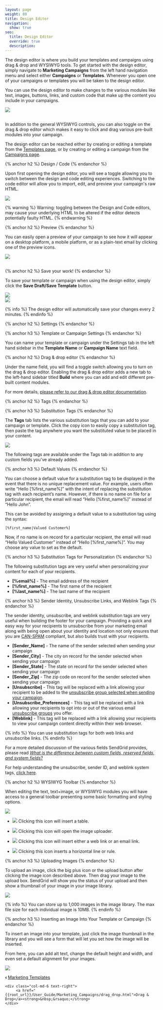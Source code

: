 ```yaml
---
layout: page
weight: 80
title: Design Editor
navigation:
  show: true
seo:
  title: Design Editor
  override: true
  description:
---
```


<div class="row">
  <div class="col-md-8">
  <p>
    The design editor is where you build your templates and campaigns using drag & drop and WYSIWYG tools. To get started with the design editor, simply navigate to <strong>Marketing Campaigns</strong> from the left hand navigation menu and select either <strong>Campaigns</strong> or <strong>Templates</strong>. Whenever you open one of your campaigns or templates you will be taken to the design editor.
  </p>
  <p>
    You can use the design editor to make changes to the various modules like text, images, buttons, links, and custom code that make up the content you include in your campaigns.
  </p>
  </div>
  <div class="col-md-4">
    <img src="{{root_url}}/images/design_editor_1.png" class="img-responsive pull-right"/>
  </div>
  <br>
</div>

In addition to the general WYSIWYG controls, you can also toggle on the drag & drop editor which makes it easy to click and drag various pre-built modules into your campaign.

The design editor can be reached either by creating or editing a template from the [Templates page](https://sendgrid.com/marketing_campaigns/ui/marketing_templates), or by creating or editing a campaign from the [Campaigns page](https://sendgrid.com/marketing_campaigns/ui/campaigns).

{% anchor h2 %}
Design / Code
{% endanchor %}

Upon first opening the design editor, you will see a toggle allowing you to switch between the design and code editing experiences. Switching to the code editor will allow you to import, edit, and preview your campaign's raw HTML.

![]({{root_url}}/images/design_editor_2.png)

{% warning %}
Warning: toggling between the Design and Code editors, may cause your underlying HTML to be altered if the editor detects potentially faulty HTML.
{% endwarning %}

{% anchor h2 %}
Preview
{% endanchor %}

<div class="row">
  <div class="col-md-9">
  <p>
    You can easily open a preview of your campaign to see how it will appear on a desktop platform, a mobile platform, or as a plain-text email by clicking one of the preview icons.
  </p>
  </div>
  <div class="col-md-3">
    <img src="{{root_url}}/images/design_editor_3.png" class="img-responsive pull-right style="vertical-align:center"/>
  </div>
  <br>
</div>

{% anchor h2 %}
Save your work!
{% endanchor %}

To save your template or campaign when using the design editor, simply click the <strong>Save Draft/Save Template</strong> button.

<div class="row">
  <div class="col-md-6">
    <img src="{{root_url}}/images/design_editor_4.png" style="margin:auto"/>
  </div>
  <div class="col-md-6">
    <img src="{{root_url}}/images/design_editor_5.png" style="margin:auto"/>
  </div>
</div>

{% info %}
The design editor will automatically save your changes every 2 minutes.
{% endinfo %}

{% anchor h2 %}
Settings
{% endanchor %}

{% anchor h3 %}
Template or Campaign Settings
{% endanchor %}

You can name your template or campaign under the Settings tab in the left hand sidebar in the **Template Name** or **Campaign Name** text field.

{% anchor h2 %}
Drag & drop editor
{% endanchor %}

Under the name field, you will find a toggle switch allowing you to turn on the drag & drop editor. Enabling the drag & drop editor adds a new tab to the left-hand sidebar titled **Build** where you can add and edit different pre-built content modules.

For more details, [please refer to our drag & drop editor documentation]({{root_url}}/User_Guide/Marketing_Campaigns/drag_drop.html).

{% anchor h2 %}
Tags
{% endanchor %}

{% anchor h3 %}
Substitution Tags
{% endanchor %}

The **Tags** tab lists the various substitution tags that you can add to your campaign or template. Click the copy icon to easily copy a substitution tag, then paste the tag anywhere you want the substituted value to be placed in your content.

![]({{root_url}}/images/design_editor_6.png)

The following tags are available under the Tags tab in addition to any custom fields you've already added.

{% anchor h3 %}
Default Values
{% endanchor %}

You can choose a default value for a substitution tag to be displayed in the event that there is no unique replacement value. For example, users often write “Hello [%first_name%]” with the intent of replacing the substitution tag with each recipient’s name. However, if there is no name on file for a particular recipient, the email will read “Hello [%first_name%]” instead of “Hello John”.

This can be avoided by assigning a default value to a substitution tag using the syntax:

`[%first_name|Valued Customer%]`

Now, if no name is on record for a particular recipient, the email will read “Hello Valued Customer” instead of “Hello [%first_name%]”. You may choose any value to set as the default.

{% anchor h3 %}
Substitution Tags for Personalization
{% endanchor %}

The following substitution tags are very useful when personalizing your content for each of your recipients.

* **[%email%]** - The email address of the recipient
* **[%first_name%]** - The first name of the recipient
* **[%last_name%]** - The last name of the recipient

{% anchor h3 %}
Sender Identity, Unsubscribe Links, and Weblink Tags
{% endanchor %}

The sender identity, unsubscribe, and weblink substitution tags are very useful when building the footer for your campaign. Providing a quick and easy way for your recipients to unsubscribe from your marketing email along with being open about your identity and location not only ensures that you are [CAN-SPAM]({{root_url}}/Glossary/can_spam.html) compliant, but also builds trust with your recipients.

* **[Sender_Name]** - The name of the sender selected when sending your campaign
* **[Sender_City]** - The city on record for the sender selected when sending your campaign
* **[Sender_State]** - The state on record for the sender selected when sending your campaign
* **[Sender_Zip]** - The zip code on record for the sender selected when sending your campaign
* **[Unsubscribe]** - This tag will be replaced with a link allowing your recipient to be added to the [unsubscribe group selected when sending your campaign]({{root_url}}/Classroom/Basics/Marketing_Campaigns/unsubscribe_groups.html).
* **[Unsubscribe_Preferences]** - This tag will be replaced with a link allowing your recipients to opt into or out of the various email [unsubscribe groups]({{root_url}}/Classroom/Basics/Marketing_Campaigns/unsubscribe_groups.html) you offer.
* **[Weblink]** - This tag will be replaced with a link allowing your recipients to view your campaign content directly within their web browser.

{% info %}
You can use substitution tags for both web links and unsubscribe links.
{% endinfo %}

For a more detailed discussion of the various fields SendGrid provides, please read _[What is the difference between custom fields, reserved fields, and system fields?]({{root_url}}/Classroom/Basics/Marketing_Campaigns/contact_fields.html)_

For help understanding the unsubscribe, sender ID, and weblink system tags, [click here]({{root_url}}/Classroom/Basics/Marketing_Campaigns/default_mc_tags.html#-Miscellaneous-Substitution-Tags).

{% anchor h2 %}
WYSIWYG Toolbar
{% endanchor %}

When editing the text, text+image, or WYSIWYG modules you will have access to a general toolbar presenting some basic formatting and styling options.

![]({{root_url}}/images/design_editor_7.png)

<ul>
  <li><p><img src="{{root_url}}/images/design_editor_8.png" style="display:inline"/> Clicking this icon will insert a table.</p></li>
  <li><p><img src="{{root_url}}/images/design_editor_9.png" style="display:inline"/> Clicking this icon will open the image uploader.</p></li>
  <li><p><img src="{{root_url}}/images/design_editor_10.png" style="display:inline"/> Clicking this icon will insert either a web link or an email link.</p></li>
  <li><p><img src="{{root_url}}/images/design_editor_11.png" style="display:inline"/> Clicking this icon inserts a horizontal line or rule.</p></li>
</ul>

{% anchor h3 %}
Uploading Images
{% endanchor %}

To upload an image, click the big plus icon or the upload button after clicking the image icon described above. Then drag your image to the upload box. SendGrid will show you the status of your upload and then show a thumbnail of your image in your image library.

![]({{root_url}}/images/design_editor_12.png)

{% info %}
You can store up to 1,000 images in the image library. The max file size for each individual image is 10MB.
{% endinfo %}

{% anchor h3 %}
Inserting an Image Into Your Template or Campaign
{% endanchor %}

To insert an image into your template, just click the image thumbnail in the library and you will see a form that will let you set how the image will be inserted.

From here, you can add alt text, change the default height and width, and even set a default alignment for your images.

![]({{root_url}}/images/design_editor_13.png)

<div class="row">
    <div class="col-md-6 text-left">
        <strong>&lsaquo;&nbsp;</strong><a href="{{root_url}}/User_Guide/Marketing_Campaigns/templates.html">Marketing Templates</a>
    </div>

    <div class="col-md-6 text-right">
         <a href="{{root_url}}/User_Guide/Marketing_Campaigns/drag_drop.html">Drag & Drop</a><strong>&nbsp;&rsaquo;</strong>
    </div>
</div>
